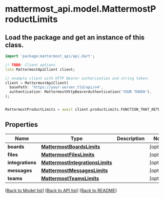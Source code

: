 # mattermost_api.model.MattermostProductLimits

## Load the package and get an instance of this class.
```dart
import 'package:mattermost_api/api.dart';

// TODO: Client options
late MattermostApiClient client;

// example client with HTTP Bearer authorization and string token:
client = MattermostApiClient(
  basePath: 'https://your-server.tld/api/v4',
  authentication: MattermostHttpBearerAuthentication('YOUR TOKEN'),
);


MattermostProductLimits = await client.productLimits.FUNCTION_THAT_RETURNS_THIS_CLASS();

```

## Properties
Name | Type | Description | Notes
------------ | ------------- | ------------- | -------------
**boards** | [**MattermostBoardsLimits**](MattermostBoardsLimits.md) |  | [optional] 
**files** | [**MattermostFilesLimits**](MattermostFilesLimits.md) |  | [optional] 
**integrations** | [**MattermostIntegrationsLimits**](MattermostIntegrationsLimits.md) |  | [optional] 
**messages** | [**MattermostMessagesLimits**](MattermostMessagesLimits.md) |  | [optional] 
**teams** | [**MattermostTeamsLimits**](MattermostTeamsLimits.md) |  | [optional] 

[[Back to Model list]](../GENERATED_README.md#documentation-for-models) [[Back to API list]](../GENERATED_README.md#documentation-for-api-endpoints) [[Back to README]](../GENERATED_README.md)


